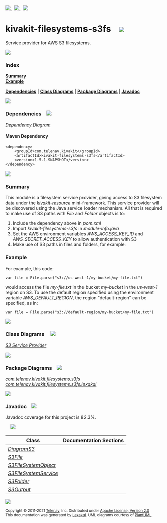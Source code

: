[//]: # (start-user-text)

<a href="https://www.kivakit.org">
<img src="https://telenav.github.io/telenav-assets/images/iconsweb-32.png" srcset="https://telenav.github.io/telenav-assets/images/iconsweb-32-2x.png 2x"/>
</a>
&nbsp;
<a href="https://twitter.com/openkivakit">
<img src="https://telenav.github.io/telenav-assets/images/iconstwitter-32.png" srcset="https://telenav.github.io/telenav-assets/images/iconstwitter-32-2x.png 2x"/>
</a>
&nbsp;
<a href="https://kivakit.zulipchat.com">
<img src="https://telenav.github.io/telenav-assets/images/iconszulip-32.png" srcset="https://telenav.github.io/telenav-assets/images/iconszulip-32-2x.png 2x"/>
</a>

[//]: # (end-user-text)

# kivakit-filesystems-s3fs &nbsp;&nbsp; <img src="https://telenav.github.io/telenav-assets/images/icons/disks-32.png" srcset="https://telenav.github.io/telenav-assets/images/icons/disks-32-2x.png 2x"/>

Service provider for AWS S3 filesystems.

<img src="https://telenav.github.io/telenav-assets/images/iconshorizontal-line-512.png" srcset="https://telenav.github.io/telenav-assets/png/separators/horizontal-line-512-2x.png 2x"/>

### Index

[**Summary**](#summary)  
[**Example**](#example)  

[**Dependencies**](#dependencies) | [**Class Diagrams**](#class-diagrams) | [**Package Diagrams**](#package-diagrams) | [**Javadoc**](#javadoc)

<img src="https://telenav.github.io/telenav-assets/images/iconshorizontal-line-512.png" srcset="https://telenav.github.io/telenav-assets/png/separators/horizontal-line-512-2x.png 2x"/>

### Dependencies <a name="dependencies"></a> &nbsp;&nbsp; <img src="https://telenav.github.io/telenav-assets/images/iconsdependencies-32.png" srcset="https://telenav.github.io/telenav-assets/images/iconsdependencies-32-2x.png 2x"/>

[*Dependency Diagram*](https://www.kivakit.org/1.5.1-SNAPSHOT/lexakai/kivakit-extensions/kivakit-filesystems/s3fs/documentation/diagrams/dependencies.svg)

#### Maven Dependency

    <dependency>
        <groupId>com.telenav.kivakit</groupId>
        <artifactId>kivakit-filesystems-s3fs</artifactId>
        <version>1.5.1-SNAPSHOT</version>
    </dependency>

<img src="https://telenav.github.io/telenav-assets/images/iconshorizontal-line-128.png" srcset="https://telenav.github.io/telenav-assets/png/separators/horizontal-line-128-2x.png 2x"/>

[//]: # (start-user-text)

### Summary <a name = "summary"></a>

This module is a filesystem service provider, giving access to S3 filesystem data under the [*kivakit-resource*](../../kivakit/resource/README.md) mini-framework. This service provider will be discovered using the Java service loader mechanism. All that is required to make use of S3 paths with *File* and *Folder* objects is to:

1. Include the dependency above in *pom.xml*
2. Import *kivakit-filesystems-s3fs* in *module-info.java*
3. Set the AWS environment variables *AWS_ACCESS_KEY_ID* and *AWS_SECRET_ACCESS_KEY* to allow authentication with S3
4. Make use of S3 paths in files and folders, for example:

### Example <a name = "example"></a>

For example, this code:

    var file = File.parse("s3://us-west-1/my-bucket/my-file.txt")

would access the file *my-file.txt* in the bucket *my-bucket* in the *us-west-1* region on S3. To use the default region specified using the environment variable *AWS_DEFAULT_REGION*, the region "default-region" can be specified, as in:

    var file = File.parse("s3://default-region/my-bucket/my-file.txt")

[//]: # (end-user-text)

<img src="https://telenav.github.io/telenav-assets/images/iconshorizontal-line-128.png" srcset="https://telenav.github.io/telenav-assets/png/separators/horizontal-line-128-2x.png 2x"/>

### Class Diagrams <a name="class-diagrams"></a> &nbsp; &nbsp; <img src="https://telenav.github.io/telenav-assets/images/iconsdiagram-40.png" srcset="https://telenav.github.io/telenav-assets/images/iconsdiagram-40-2x.png 2x"/>

[*S3 Service Provider*](https://www.kivakit.org/1.5.1-SNAPSHOT/lexakai/kivakit-extensions/kivakit-filesystems/s3fs/documentation/diagrams/diagram-s3.svg)

<img src="https://telenav.github.io/telenav-assets/images/iconshorizontal-line-128.png" srcset="https://telenav.github.io/telenav-assets/png/separators/horizontal-line-128-2x.png 2x"/>

### Package Diagrams <a name="package-diagrams"></a> &nbsp;&nbsp; <img src="https://telenav.github.io/telenav-assets/images/iconsbox-32.png" srcset="https://telenav.github.io/telenav-assets/images/iconsbox-32-2x.png 2x"/>

[*com.telenav.kivakit.filesystems.s3fs*](https://www.kivakit.org/1.5.1-SNAPSHOT/lexakai/kivakit-extensions/kivakit-filesystems/s3fs/documentation/diagrams/com.telenav.kivakit.filesystems.s3fs.svg)  
[*com.telenav.kivakit.filesystems.s3fs.lexakai*](https://www.kivakit.org/1.5.1-SNAPSHOT/lexakai/kivakit-extensions/kivakit-filesystems/s3fs/documentation/diagrams/com.telenav.kivakit.filesystems.s3fs.lexakai.svg)

<img src="https://telenav.github.io/telenav-assets/images/iconshorizontal-line-128.png" srcset="https://telenav.github.io/telenav-assets/png/separators/horizontal-line-128-2x.png 2x"/>

### Javadoc <a name="javadoc"></a> &nbsp;&nbsp; <img src="https://telenav.github.io/telenav-assets/images/iconsbooks-32.png" srcset="https://telenav.github.io/telenav-assets/images/iconsbooks-32-2x.png 2x"/>

Javadoc coverage for this project is 82.3%.  
  
&nbsp; &nbsp; <img src="https://telenav.github.io/telenav-assets/meter-80-96.png" srcset="https://telenav.github.io/telenav-assets/meter-80-96-2x.png 2x"/>




| Class | Documentation Sections |
|---|---|
| [*DiagramS3*](https://www.kivakit.org/1.5.1-SNAPSHOT/javadoc/kivakit-extensions/kivakit.filesystems.s3fs///////////////////////////////////////////////////////.html) |  |  
| [*S3File*](https://www.kivakit.org/1.5.1-SNAPSHOT/javadoc/kivakit-extensions/kivakit.filesystems.s3fs////////////////////////////////////////////.html) |  |  
| [*S3FileSystemObject*](https://www.kivakit.org/1.5.1-SNAPSHOT/javadoc/kivakit-extensions/kivakit.filesystems.s3fs////////////////////////////////////////////////////////.html) |  |  
| [*S3FileSystemService*](https://www.kivakit.org/1.5.1-SNAPSHOT/javadoc/kivakit-extensions/kivakit.filesystems.s3fs/////////////////////////////////////////////////////////.html) |  |  
| [*S3Folder*](https://www.kivakit.org/1.5.1-SNAPSHOT/javadoc/kivakit-extensions/kivakit.filesystems.s3fs//////////////////////////////////////////////.html) |  |  
| [*S3Output*](https://www.kivakit.org/1.5.1-SNAPSHOT/javadoc/kivakit-extensions/kivakit.filesystems.s3fs//////////////////////////////////////////////.html) |  |  

[//]: # (start-user-text)



[//]: # (end-user-text)

<img src="https://telenav.github.io/telenav-assets/images/iconshorizontal-line-512.png" srcset="https://telenav.github.io/telenav-assets/png/separators/horizontal-line-512-2x.png 2x"/>

<sub>Copyright &#169; 2011-2021 [Telenav](https://telenav.com), Inc. Distributed under [Apache License, Version 2.0](LICENSE)</sub>  
<sub>This documentation was generated by [Lexakai](https://lexakai.org). UML diagrams courtesy of [PlantUML](https://plantuml.com).</sub>
